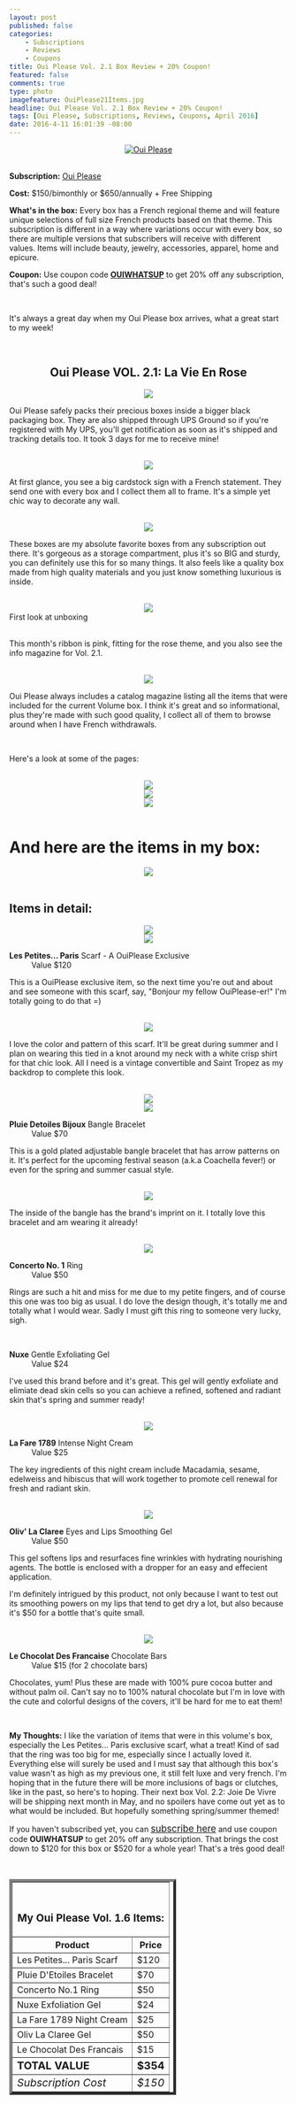 ```yaml
---
layout: post
published: false
categories: 
    - Subscriptions
    - Reviews
    - Coupons
title: Oui Please Vol. 2.1 Box Review + 20% Coupon!
featured: false
comments: true
type: photo
imagefeature: OuiPlease21Items.jpg
headline: Oui Please Vol. 2.1 Box Review + 20% Coupon!
tags: [Oui Please, Subscriptions, Reviews, Coupons, April 2016]
date: 2016-4-11 16:01:39 -08:00
---
```


<center><a href="http://ouipleasebox.com" target="_blank">
<img src="/images/OuiPleaseLogo.jpg" border="0" style="border:none;max-width:100%;" alt="Oui Please" />
</a></center>
<br>
<p><b>Subscription:</b> <a href="http://ouipleasebox.com" target="_blank">Oui Please</a></p>
<p><b>Cost:</b> $150/bimonthly or $650/annually + Free Shipping</p>
<p><b>What's in the box:</b> Every box has a French regional theme and will feature unique selections of full size French products based on that theme. This subscription is different in a way where variations occur with every box, so there are multiple versions that subscribers will receive with different values. Items will include beauty, jewelry, accessories, apparel, home and epicure.</p>
<p><b>Coupon:</b> Use coupon code <a href="http://ouipleasebox.com" target="_blank"><b>OUIWHATSUP</b></a> to get 20% off any subscription, that's such a good deal!</p>
<br>

<p>It's always a great day when my Oui Please box arrives, what a great start to my week!</p>
<br>

<center><H2>Oui Please VOL. 2.1: La Vie En Rose</H2></center>

<center><img src='/images/OuiPlease21Package.jpg'></center>
<p><i class="icon-dropbox"></i> Oui Please safely packs their precious boxes inside a bigger black packaging box. They are also shipped through UPS Ground so if you're registered with My UPS, you'll get notification as soon as it's shipped and tracking details too. It took 3 days for me to receive mine!</p>
<br>

<center><img src='/images/OuiPlease21OpenPackage.jpg'></center>
<p>At first glance, you see a big cardstock sign with a French statement. They send one with every box and I collect them all to frame. It's a simple yet chic way to decorate any wall.</p>

<br>

<center><img src='/images/OuiPlease21Box.jpg'></center>
<p>These boxes are my absolute favorite boxes from any subscription out there. It's gorgeous as a storage compartment, plus it's so BIG and sturdy, you can definitely use this for so many things. It also feels like a quality box made from high quality materials and you just know something luxurious is inside.</p>

<br>

<center><img src='/images/OuiPlease21OpenBox.jpg'></center>
<figcaption>First look at unboxing</figcaption>
<br>

<p>This month's ribbon is pink, fitting for the rose theme, and you also see the info magazine for Vol. 2.1.</p>

<br>

<center><img src='/images/OuiPlease21Info.jpg'></center>
<p>Oui Please always includes a catalog magazine listing all the items that were included for the current Volume box. I think it's great and so informational, plus they're made with such good quality, I collect all of them to browse around when I have French withdrawals.</p>
<br>

<p>Here's a look at some of the pages:</p>
<br>

<center><img src='/images/OuiPlease21Info2.jpg'></center>
<center><img src='/images/OuiPlease21Info3.jpg'></center>
<center><img src='/images/OuiPlease21Info4.jpg'></center>

<br>

# And here are the items in my box:
<center><img src='/images/OuiPlease21Items.jpg'></center>

<br>

## Items in detail:

<center><img src='/images/OuiPlease21LesPetitesParisScarf.jpg'></center>
<center><img src='/images/OuiPlease21LesPetitesParisScarf2.jpg'></center>
<DL>
<DT><b>Les Petites... Paris</b> Scarf - A OuiPlease Exclusive</DT>
<DD>Value $120</DD>
</DL>

<p>This is a OuiPlease exclusive item, so the next time you're out and about and see someone with this scarf, say, "Bonjour my fellow OuiPlease-er!" I'm totally going to do that =)</p>

<br>

<center><img src='/images/OuiPlease21LesPetitesParisScarf3.jpg'></center>

<p>I love the color and pattern of this scarf. It'll be great during summer and I plan on wearing this tied in a knot around my neck with a white crisp shirt for that chic look. All I need is a vintage convertible and Saint Tropez as my backdrop to complete this look.</p>

<br>

<center><img src='/images/OuiPlease21PluieDetoilesBijouxIloeBangleBracelet.jpg'></center>
<center><img src='/images/OuiPlease21PluieDetoilesBijouxIloeBangleBracelet2.jpg'></center>
<DL>
<DT><b>Pluie Detoiles Bijoux</b> Bangle Bracelet</DT>
<DD>Value $70</DD>
</DL>

<p>This is a gold plated adjustable bangle bracelet that has arrow patterns on it. It's perfect for the upcoming festival season (a.k.a Coachella fever!) or even for the spring and summer casual style.</p>

<br>

<center><img src='/images/OuiPlease21PluieDetoilesBijouxIloeBangleBracelet2.jpg'></center>

<p>The inside of the bangle has the brand's imprint on it. I totally love this bracelet and am wearing it already!</p> 

<br>

<center><img src='/images/OuiPlease21ConcertoNo1RainaRing.jpg'></center>
<DL>
<DT><b>Concerto No. 1</b> Ring</DT>
<DD>Value $50</DD>
</DL>

<p>Rings are such a hit and miss for me due to my petite fingers, and of course this one was too big as usual. I do love the design though, it's totally me and totally what I would wear. Sadly I must gift this ring to someone very lucky, sigh.<p>

<br>

<center><OuiPlease21NuxeGentleExfoliatingGel.jpg'></center>
<DL>
<DT><b>Nuxe</b> Gentle Exfoliating Gel</DT>
<DD>Value $24</DD>
</DL>

<p>I've used this brand before and it's great. This gel will gently exfoliate and elimiate dead skin cells so you can achieve a refined, softened and radiant skin that's spring and summer ready!</p>

<br>

<center><img src='/images/OuiPlease21LaFare1789IntenseNightCream.jpg'></center>
<DL>
<DT><b>La Fare 1789</b> Intense Night Cream</DT>
<DD>Value $25</DD>
</DL>

<p>The key ingredients of this night cream include Macadamia, sesame, edelweiss and hibiscus that will work together to promote cell renewal for fresh and radiant skin.</p>

<br>

<center><img src='/images/OuiPlease21OlivLaClareeEyeAndLipsSmoothingGel.jpg'></center>
<DL>
<DT><b>Oliv' La Claree</b> Eyes and Lips Smoothing Gel</DT>
<DD>Value $50</DD>
</DL>

<p>This gel softens lips and resurfaces fine wrinkles with hydrating nourishing agents. The bottle is enclosed with a dropper for an easy and effecient application.</p>

<p>I'm definitely intrigued by this product, not only because I want to test out its smoothing powers on my lips that tend to get dry a lot, but also because it's $50 for a bottle that's quite small.</p>

<br>

<center><img src='/images/OuiPlease21LeChocolatDesFrancaisChocolateBars.jpg'></center>
<DL>
<DT><b>Le Chocolat Des Francaise</b> Chocolate Bars</DT>
<DD>Value $15 (for 2 chocolate bars)</DD>
</DL>

<p>Chocolates, yum! Plus these are made with 100% pure cocoa butter and without palm oil. Can't say no to 100% natural chocolate but I'm in love with the cute and colorful designs of the covers, it'll be hard for me to eat them!</p>

<br>

<p><i class="icon-exclamation-sign"></i> <b>My Thoughts:</b> I like the variation of items that were in this volume's box, especially the Les Petites... Paris exclusive scarf, what a treat! Kind of sad that the ring was too big for me, especially since I actually loved it. Everything else will surely be used and I must say that although this box's value wasn't as high as my previous one, it still felt luxe and very french. I'm hoping that in the future there will be more inclusions of bags or clutches, like in the past, so here's to hoping. Their next box Vol. 2.2: Joie De Vivre will be shipping next month in May, and no spoilers have come out yet as to what would be included. But hopefully something spring/summer themed!</p>

<p>If you haven't subscribed yet, you can <a href="http://ouipleasebox.com" target="_blank"><big>subscribe here</big></a> and use coupon code <b>OUIWHATSUP</b> to get 20% off any subscription. That brings the cost down to $120 for this box or $520 for a whole year! That's a très good deal!</p>

<br>

<TABLE  BORDER="5" style="width:60%">
   <TR>
      <TH COLSPAN="2">
         <H3><BR><center>My Oui Please Vol. 1.6 Items:</center></H3>
      </TH>
   </TR>
      <TH>Product</TH>
      <TH>Price</TH>
  <TR>
      <TD>Les Petites... Paris Scarf</TD>
      <TD>$120</TD>
   </TR>
  <TR>
      <TD>Pluie D'Etoiles Bracelet</TD>
      <TD>$70</TD>
   </TR>
  <TR>
      <TD>Concerto No.1 Ring</TD>
      <TD>$50</TD>
   </TR>
  <TR>
      <TD>Nuxe Exfoliation Gel</TD>
      <TD>$24</TD>
   </TR>
  <TR>
      <TD>La Fare 1789 Night Cream</TD>
      <TD>$25</TD>
   </TR>
  <TR>
      <TD>Oliv La Claree Gel</TD>
      <TD>$50</TD>
   </TR>
  <TR>
      <TD>Le Chocolat Des Francais</TD>
      <TD>$15</TD>
   </TR>
 <TR>
      <TD><b><big>TOTAL VALUE</big></b></TD>
      <TD><b><big>$354</big></b></TD>
   </TR>
   <TR>
      <TD><i><big>Subscription Cost</big></i></TD>
      <TD><i><big>$150</big></i></TD>
   </TR>
</TABLE>
